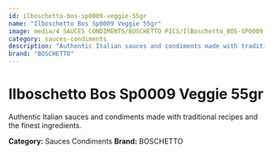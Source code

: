 ```yaml
---
id: ilboschetto-bos-sp0009-veggie-55gr
name: "Ilboschetto Bos Sp0009 Veggie 55gr"
image: media/4 SAUCES CONDIMENTS/BOSCHETTO PICS/IlBoschetto_BOS-SP0009 Veggie 55gr.png
category: sauces-condiments
description: "Authentic Italian sauces and condiments made with traditional recipes and the finest ingredients."
brand: "BOSCHETTO"
---
```


# Ilboschetto Bos Sp0009 Veggie 55gr

Authentic Italian sauces and condiments made with traditional recipes and the finest ingredients.

**Category:** Sauces Condiments
**Brand:** BOSCHETTO

